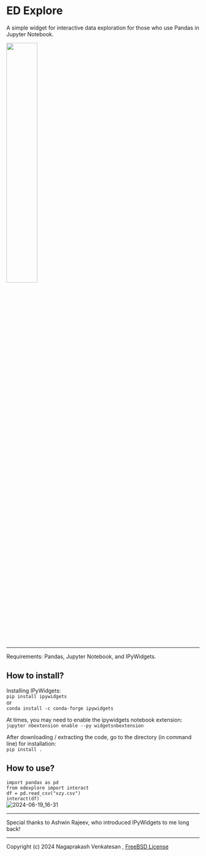 # ED Explore
A simple widget for interactive data exploration for those who use Pandas in Jupyter Notebook.    
    
<img src="https://github.com/nagaprakashv/edexplore/assets/13671867/9ddef93e-433f-40f1-b629-886b8b00a333" width=40% height=40%>     

***
Requirements: Pandas, Jupyter Notebook, and IPyWidgets.

## How to install?
Installing IPyWidgets:     
`pip install ipywidgets`   
or      
`conda install -c conda-forge ipywidgets`   

At times, you may need to enable the ipywidgets notebook extension:    
`jupyter nbextension enable --py widgetsnbextension`

After downloading / extracting the code, go to the directory (in command line) for installation:        
`pip install .`

## How to use?
`import pandas as pd`    
`from edexplore import interact`    
`df = pd.read_csv("xzy.csv")`     
`interact(df)`    
![2024-06-19_16-31](https://github.com/nagaprakashv/explore/assets/13671867/7cd53826-2cf0-41f4-a335-d59bf4fd0af2)


***
Special thanks to Ashwin Rajeev, who introduced IPyWidgets to me long back!
***
Copyright (c) 2024 Nagaprakash Venkatesan , 
[FreeBSD License](https://opensource.org/license/BSD-2-Clause)
